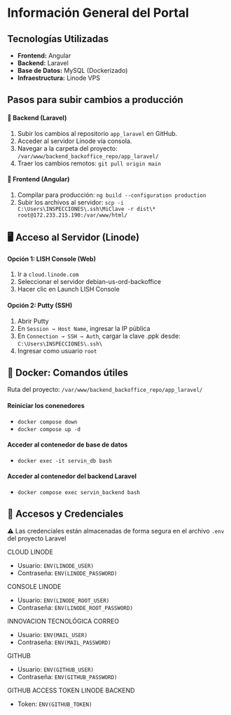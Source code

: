 # Información General del Portal

## Tecnologías Utilizadas
- **Frontend:** Angular
- **Backend:** Laravel
- **Base de Datos:** MySQL (Dockerizado)
- **Infraestructura:** Linode VPS

## Pasos para subir cambios a producción
#### 🔧 Backend (Laravel)

1. Subir los cambios al repositorio `app_laravel` en GitHub.
2. Acceder al servidor Linode vía consola.
3. Navegar a la carpeta del proyecto: `/var/www/backend_backoffice_repo/app_laravel/`
4. Traer los cambios remotos: `git pull origin main`

#### 🎨 Frontend (Angular)
1. Compilar para producción: `ng build --configuration production`
2. Subir los archivos al servidor: `scp -i C:\Users\INSPECCIONES\.ssh\MiClave -r dist\* root@172.233.215.190:/var/www/html/`


## 🖥️ Acceso al Servidor (Linode)
#### Opción 1: LISH Console (Web)
1. Ir a `cloud.linode.com`
2. Seleccionar el servidor debian-us-ord-backoffice
3. Hacer clic en Launch LISH Console

#### Opción 2: Putty (SSH)
1. Abrir Putty
1. En `Session → Host Name`, ingresar la IP pública
1. En `Connection → SSH → Auth`, cargar la clave .ppk desde: `C:\Users\INSPECCIONES\.ssh\`
1. Ingresar como usuario `root`


## 🐋 Docker: Comandos útiles
Ruta del proyecto: `/var/www/backend_backoffice_repo/app_laravel/`

#### Reiniciar los conenedores
   - `docker compose down`
   - `docker compose up -d`
#### Acceder al contenedor de base de datos
   - `docker exec -it servin_db bash`
#### Acceder al contenedor del backend Laravel
   - `docker compose exec servin_backend bash`


## 🔐 Accesos y Credenciales
⚠️ Las credenciales están almacenadas de forma segura en el archivo `.env` del proyecto Laravel

CLOUD LINODE
- Usuario: `ENV(LINODE_USER)`
- Contraseña: `ENV(LINODE_PASSWORD)`

CONSOLE LINODE
- Usuario: `ENV(LINODE_ROOT_USER)`
- Contraseña: `ENV(LINODE_ROOT_PASSWORD)`

INNOVACION TECNOLÓGICA CORREO
- Usuario: `ENV(MAIL_USER)`
- Contraseña: `ENV(MAIL_PASSWORD)`

GITHUB
- Usuario: `ENV(GITHUB_USER)`
- Contraseña: `ENV(GITHUB_PASSWORD)`

GITHUB ACCESS TOKEN LINODE BACKEND
- Token: `ENV(GITHUB_TOKEN)`
